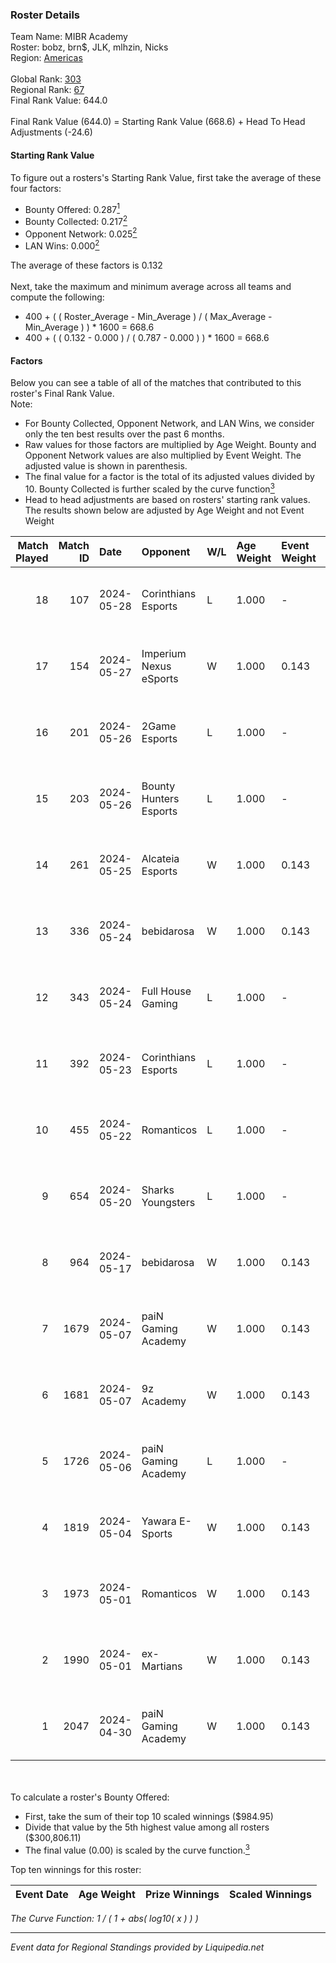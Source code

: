 ### Roster Details<br />
Team Name: MIBR Academy<br />
Roster: bobz, brn$, JLK, mlhzin, Nicks<br />
Region: [Americas]( ../standings_americas.md)<br />
<br />
Global Rank: [303](../standings_global.md)<br />
Regional Rank: [67]( ../standings_americas.md)<br />
Final Rank Value:  644.0<br />
<br />
Final Rank Value (644.0) = Starting Rank Value (668.6) + Head To Head Adjustments (-24.6)<br />

#### Starting Rank Value<br />
To figure out a rosters's Starting Rank Value, first take the average of these four factors:<br />
- Bounty Offered: 0.287[<sup>1</sup>](#table2)
- Bounty Collected: 0.217[<sup>2</sup>](#table1)
- Opponent Network: 0.025[<sup>2</sup>](#table1)
- LAN Wins: 0.000[<sup>2</sup>](#table1)

The average of these factors is 0.132<br />
<br />
Next, take the maximum and minimum average across all teams and compute the following:<br />
- 400 + ( ( Roster_Average - Min_Average ) / ( Max_Average - Min_Average ) ) * 1600 = 668.6
- 400 + ( ( 0.132 - 0.000 ) / ( 0.787 - 0.000 ) ) * 1600 = 668.6


#### Factors<br />
Below you can see a table of all of the matches that contributed to this roster's Final Rank Value.<br />
Note:<br />

- For Bounty Collected, Opponent Network, and LAN Wins, we consider only the ten best results over the past 6 months.
- Raw values for those factors are multiplied by Age Weight. Bounty and Opponent Network values are also multiplied by Event Weight. The adjusted value is shown in parenthesis.
- The final value for a factor is the total of its adjusted values divided by 10. Bounty Collected is further scaled by the curve function[<sup>3</sup>](#curveFunction)
- Head to head adjustments are based on rosters' starting rank values. The results shown below are adjusted by Age Weight and not Event Weight
<span id="table1"></span><br />


| Match Played | Match ID | Date       | Opponent               | W/L | Age Weight | Event Weight | Bounty Collected | Opponent Network | LAN Wins  | H2H Adj. | Roster                         |
| -: | -: | :- | :- | :- | :- | :- | :- | :- | :- | -: | :- |
|           18 |      107 | 2024-05-28 | Corinthians Esports    | L   | 1.000      | -            | -                | -                | -         |   -16.04 | bobz, brn$, JLK, mlhzin, Nicks |
|           17 |      154 | 2024-05-27 | Imperium Nexus eSports | W   | 1.000      | 0.143        | 0.000 (0.000)    | 0.028 (0.004)    | 0 (0.000) |     6.25 | bobz, brn$, JLK, mlhzin, Nicks |
|           16 |      201 | 2024-05-26 | 2Game Esports          | L   | 1.000      | -            | -                | -                | -         |   -16.08 | bobz, brn$, JLK, mlhzin, Nicks |
|           15 |      203 | 2024-05-26 | Bounty Hunters Esports | L   | 1.000      | -            | -                | -                | -         |   -16.78 | bobz, brn$, JLK, mlhzin, Nicks |
|           14 |      261 | 2024-05-25 | Alcateia Esports       | W   | 1.000      | 0.143        | 0.000 (0.000)    | 0.000 (0.000)    | 0 (0.000) |     5.27 | bobz, brn$, JLK, mlhzin, Nicks |
|           13 |      336 | 2024-05-24 | bebidarosa             | W   | 1.000      | 0.143        | 0.001 (0.000)    | 0.100 (0.014)    | 0 (0.000) |     9.72 | bobz, brn$, JLK, mlhzin, Nicks |
|           12 |      343 | 2024-05-24 | Full House Gaming      | L   | 1.000      | -            | -                | -                | -         |   -16.48 | bobz, brn$, JLK, mlhzin, Nicks |
|           11 |      392 | 2024-05-23 | Corinthians Esports    | L   | 1.000      | -            | -                | -                | -         |   -14.86 | bobz, brn$, JLK, mlhzin, Nicks |
|           10 |      455 | 2024-05-22 | Romanticos             | L   | 1.000      | -            | -                | -                | -         |   -23.00 | bobz, brn$, JLK, mlhzin, Nicks |
|            9 |      654 | 2024-05-20 | Sharks Youngsters      | L   | 1.000      | -            | -                | -                | -         |   -17.62 | bobz, brn$, JLK, mlhzin, Nicks |
|            8 |      964 | 2024-05-17 | bebidarosa             | W   | 1.000      | 0.143        | 0.001 (0.000)    | 0.100 (0.014)    | 0 (0.000) |     9.64 | bobz, brn$, JLK, mlhzin, Nicks |
|            7 |     1679 | 2024-05-07 | paiN Gaming Academy    | W   | 1.000      | 0.143        | 0.005 (0.001)    | 0.346 (0.049)    | 0 (0.000) |    15.90 | bobz, brn$, card, max, mlhzin  |
|            6 |     1681 | 2024-05-07 | 9z Academy             | W   | 1.000      | 0.143        | 0.002 (0.000)    | 0.311 (0.044)    | 0 (0.000) |    12.65 | bobz, brn$, card, max, mlhzin  |
|            5 |     1726 | 2024-05-06 | paiN Gaming Academy    | L   | 1.000      | -            | -                | -                | -         |   -15.00 | bobz, brn$, card, max, mlhzin  |
|            4 |     1819 | 2024-05-04 | Yawara E-Sports        | W   | 1.000      | 0.143        | 0.002 (0.000)    | 0.319 (0.046)    | 0 (0.000) |    14.94 | bobz, brn$, card, max, mlhzin  |
|            3 |     1973 | 2024-05-01 | Romanticos             | W   | 1.000      | 0.143        | 0.000 (0.000)    | 0.138 (0.020)    | 0 (0.000) |     8.01 | bobz, brn$, card, max, mlhzin  |
|            2 |     1990 | 2024-05-01 | ex-Martians            | W   | 1.000      | 0.143        | 0.000 (0.000)    | 0.064 (0.009)    | 0 (0.000) |    12.19 | bobz, brn$, card, max, mlhzin  |
|            1 |     2047 | 2024-04-30 | paiN Gaming Academy    | W   | 1.000      | 0.143        | 0.005 (0.001)    | 0.346 (0.049)    | 0 (0.000) |    16.69 | bobz, brn$, card, max, mlhzin  |

<br />
<span id="table2"></span><br />
To calculate a roster's Bounty Offered:<br />

- First, take the sum of their top 10 scaled winnings ($984.95)
- Divide that value by the 5th highest value among all rosters ($300,806.11)
- The final value (0.00) is scaled by the curve function.[<sup>3</sup>](#curveFunction)

Top ten winnings for this roster:<br />

| Event Date | Age Weight | Prize Winnings | Scaled Winnings |
| :- | -: | :- | :- |


<span id="curveFunction"></span>_The Curve Function: 1 / ( 1 + abs( log10( x ) ) )_<br />

---
_Event data for Regional Standings provided by Liquipedia.net_<br />
